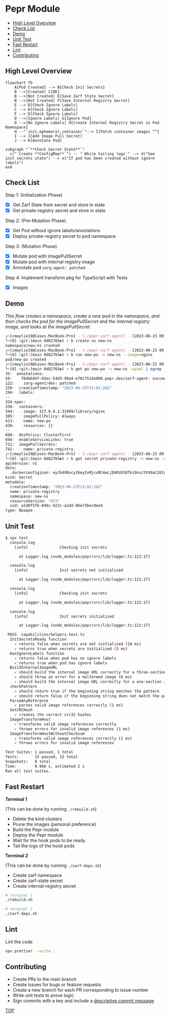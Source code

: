 # Pepr Module

- [High Level Overview](#high-level-overview)
- [Check List](#check-list)
- [Demo](#demo)
- [Unit Test](#unit-test)
- [Fast Restart](#fast-restart)
- [Lint](#lint)
- [Contributing](#contributing)

## High Level Overview

```mermaid
flowchart TD
    A[Pod Created] --> B{Check Init Secrets}
    B -->|Created| C[OK]
    B -->|Not Created| E[Save Zarf State Secret]
    B -->|Not Created| F[Save Internal Registry Secret]
    E --> D[Check Ignore Labels]
    C --> D[Check Ignore Labels]
    F --> D[Check Ignore Labels]
    D -->|Ignore Labels| G[Ignore Pod]
    D -->|No Ignore Labels| H[Create Internal Registry Secret in Pod Namespace]
    H --"`init,ephemeral,container`"--> I[Patch container images ^^]
    I --> J[Add Image Pull Secret]
    J --> K[Annotate Pod]

subgraph "`**Check Secret State**`"
  c("`Create **ConfigMap**`") -- "`While tailing logs`" --> d("See init secrets state") --> e("If pod has been created without ignore labels")
end
```

## Check List

Step 1: (Initialization Phase)

- [x] Get Zarf State from secret and store in state
- [x] Get private-registry secret and store in state

Step 2: (Pre-Mutation Phase)

- [x] Get Pod without ignore labels/annotations
- [x] Deploy private-registry secret to pod namespace

Step 3: (Mutation Phase)

- [x] Mutate pod with imagePullSecret
- [x] Mutate pod with internal registry image
- [x] Annotate pod `zarg-agent: patched`

Step 4: Implement transform pkg for TypeScript with Tests

- [x] Images

## Demo

_This flow creates a namespace, create a new pod in the namespace, and then checks the pod for the imagePullSecret and the internal registry image, and looks at the imagePullSecret._

```bash
┌─[cmwylie19@Cases-MacBook-Pro] - [~/pepr-zarf-agent] - [2023-06-23 09:02:14]
└─[0] <git:(main 0d82765✱) > k create ns new-ns
namespace/new-ns created
┌─[cmwylie19@Cases-MacBook-Pro] - [~/pepr-zarf-agent] - [2023-06-23 09:02:19]
└─[0] <git:(main 0d82765✱) > k run new-po -n new-ns --image=nginx
pod/new-po created
┌─[cmwylie19@Cases-MacBook-Pro] - [~/pepr-zarf-agent] - [2023-06-23 09:02:26]
└─[0] <git:(main 0d82765✱) > k get po new-po -n new-ns -oyaml | egrep -A2 -b2 'imagePullSecret|patched|image'
35-  annotations:
50-    f64b6d4f-93ec-54d3-99a4-e70c751da008.pepr.dev/zarf-agent: succeeded
122:    zarg-agent/dev: patched
150-  creationTimestamp: "2023-06-23T13:02:26Z"
194-  labels:
--
324-spec:
330-  containers:
344:  - image: 127.0.0.1:31999/library/nginx
385:    imagePullPolicy: Always
413-    name: new-po
430-    resources: {}
--
668-  dnsPolicy: ClusterFirst
694-  enableServiceLinks: true
721:  imagePullSecrets:
741-  - name: private-registry
┌─[cmwylie19@Cases-MacBook-Pro] - [~/pepr-zarf-agent] - [2023-06-23 09:02:32]
└─[0] <git:(main 0d82765✱) > k get secret private-registry -n new-ns -oyaml
apiVersion: v1
data:
  .dockerconfigjson: eyJhdXRocyI6eyIxMjcuMC4wLjE6MzE5OTkiOnsiYXV0aCI6ImVtRnlaaTF3ZFd4c09qVXpjMnhCVVRsUFMxaFJiVEYrUjBweFpHNUhlRForYlE9PSJ9fX0=
kind: Secret
metadata:
  creationTimestamp: "2023-06-23T13:02:26Z"
  name: private-registry
  namespace: new-ns
  resourceVersion: "872"
  uid: a1d0f5fb-049c-422c-a2dd-06e73bec8ee4
type: Opaque
```

## Unit Test

```bash
$ npx test
  console.log
    [info]              Checking init secrets

      at Logger.log (node_modules/pepr/src/lib/logger.ts:121:17)

  console.log
    [info]              Init secrets not initialized

      at Logger.log (node_modules/pepr/src/lib/logger.ts:121:17)

  console.log
    [info]              Checking init secrets

      at Logger.log (node_modules/pepr/src/lib/logger.ts:121:17)

  console.log
    [info]              Init secrets initialized

      at Logger.log (node_modules/pepr/src/lib/logger.ts:121:17)

 PASS  capabilities/helpers.test.ts
  InitSecretsReady function
    ✓ returns false when secrets are not initialized (18 ms)
    ✓ returns true when secrets are initialized (3 ms)
  HasIgnoreLabels function
    ✓ returns false when pod has no ignore labels
    ✓ returns true when pod has ignore labels
  BuildInternalImageURL
    ✓ should build the internal image URL correctly for a three-section image
    ✓ should throw an error for a malformed image (6 ms)
    ✓ should build the internal image URL correctly for a one-section image
  checkPattern
    ✓ should return true if the beginning string matches the pattern
    ✓ should return false if the beginning string does not match the pattern
  ParseAnyReference
    ✓ parses valid image references correctly (1 ms)
  GetCRCHash
    ✓ creates the correct crc32 hashes
  ImageTransformHost
    ✓ transforms valid image references correctly
    ✓ throws errors for invalid image references (1 ms)
  ImageTransformHostWithoutChecksum
    ✓ transforms valid image references correctly (1 ms)
    ✓ throws errors for invalid image references

Test Suites: 1 passed, 1 total
Tests:       15 passed, 15 total
Snapshots:   0 total
Time:        0.968 s, estimated 2 s
Ran all test suites.
```

## Fast Restart

**Terminal 1**

(This can be done by running `./rebuild.sh`)

- Delete the kind clusters
- Prune the images (personal preference)
- Build the Pepr module
- Deploy the Pepr module
- Wait for the hook pods to be ready
- Tail the logs of the hook pods

**Terminal 2**

(This can be done by running `./zarf-deps.sh`)

- Create zarf namespace
- Create zarf-state secret
- Create internal-registry secret

```bash
# terminal 1
./rebuild.sh

# terminal 2
./zarf-deps.sh
```

## Lint

Lint the code

```bash
npx prettier --write .
```


## Contributing

- Create PRs to the main branch
- Create issues for bugs or feature requests
- Create a new branch for each PR corresponding to issue number 
- Write unit tests to prove logic
- Sign commits with a key and include a [descriptive commit message](./.github/workflows/pr.yaml)

[TOP](#pepr-module)